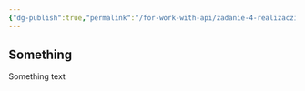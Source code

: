 ```yaml
---
{"dg-publish":true,"permalink":"/for-work-with-api/zadanie-4-realizacziya-api-bez-ispolzovaniya-strapi/","noteIcon":""}
---
```



## Something
Something text